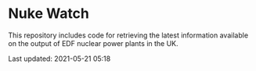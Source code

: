 # Nuke Watch

This repository includes code for retrieving the latest information available on the output of EDF nuclear power plants in the UK.

Last updated: 2021-05-21 05:18